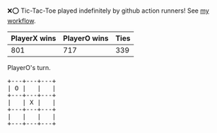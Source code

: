 :x::o: Tic-Tac-Toe played indefinitely by github action runners! See [my workflow](.github/workflows/play.yaml).

|PlayerX wins|PlayerO wins|Ties|
|-|-|-|
|801|717|339|

PlayerO's turn.

<pre>
+---+---+---+
| O |   |   |
+---+---+---+
|   | X |   |
+---+---+---+
|   |   |   |
+---+---+---+
</pre>